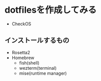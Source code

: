 # dotfilesを作成してみる

- CheckOS

## インストールするもの
- Rosetta2
- Homebrew
    - fish(shell)
    - wezterm(terminal)
    - mise(runtime manager)

